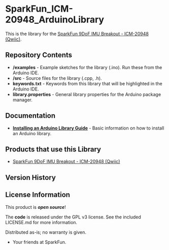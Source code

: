 SparkFun_ICM-20948_ArduinoLibrary
========================================

This is the library for the [SparkFun 9DoF IMU Breakout - ICM-20948 (Qwiic)](https://www.sparkfun.com/products/15182). 


Repository Contents
-------------------

* **/examples** - Example sketches for the library (.ino). Run these from the Arduino IDE.
* **/src** - Source files for the library (.cpp, .h).
* **keywords.txt** - Keywords from this library that will be highlighted in the Arduino IDE.
* **library.properties** - General library properties for the Arduino package manager.

Documentation
--------------

* **[Installing an Arduino Library Guide](https://learn.sparkfun.com/tutorials/installing-an-arduino-library)** - Basic information on how to install an Arduino library.

Products that use this Library 
---------------------------------
* [SparkFun 9DoF IMU Breakout - ICM-20948 (Qwiic)](https://www.sparkfun.com/products/15182)

Version History
---------------


License Information
-------------------

This product is _**open source**_!

The **code** is released under the GPL v3 license. See the included LICENSE.md for more information.

Distributed as-is; no warranty is given.

- Your friends at SparkFun.
